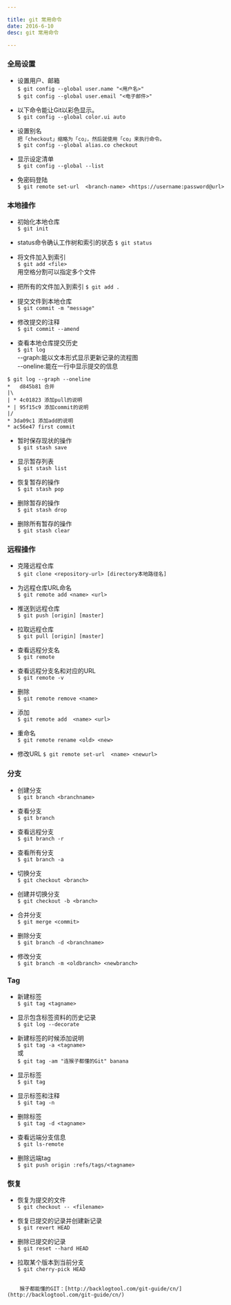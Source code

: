 ```yaml
---

title: git 常用命令
date: 2016-6-10
desc: git 常用命令

---
```


### 全局设置

- 设置用户、邮箱  
`$ git config --global user.name "<用户名>"  `  
`$ git config --global user.email "<电子邮件>"  `

- 以下命令能让Git以彩色显示。  
`$ git config --global color.ui auto`

<!--more-->

- 设置别名  
`把「checkout」缩略为「co」，然后就使用「co」来执行命令。`  
`$ git config --global alias.co checkout`  

- 显示设定清单	
`$ git config --global --list`  

- 免密码登陆  
`$ git remote set-url  <branch-name> <https://username:password@url>` 
 

 ### 本地操作

- 初始化本地仓库   
`$ git init`  

- status命令确认工作树和索引的状态 
`$ git status`    

- 将文件加入到索引    
`$ git add <file>`      
用空格分割可以指定多个文件   

- 把所有的文件加入到索引 
`$ git add . `  

- 提交文件到本地仓库   
`$ git commit -m "message" `  

- 修改提交的注释   
`$ git commit --amend`    

- 查看本地仓库提交历史  
`$ git log`   
--graph:能以文本形式显示更新记录的流程图    
--oneline:能在一行中显示提交的信息  


``` Git
$ git log --graph --oneline
*   d845b81 合并
|\
| * 4c01823 添加pull的说明
* | 95f15c9 添加commit的说明
|/
* 3da09c1 添加add的说明
* ac56e47 first commit
```

- 暂时保存现状的操作  
`$ git stash save`

- 显示暂存列表  
`$ git stash list`  

- 恢复暂存的操作  
`$ git stash pop`  

- 删除暂存的操作  
`$ git stash drop`  

- 删除所有暂存的操作  
`$ git stash clear`  


### 远程操作

- 克隆远程仓库    
`$ git clone <repository-url> [directory本地路径名]`

- 为远程仓库URL命名    
`$ git remote add <name> <url>`

- 推送到远程仓库   
`$ git push [origin] [master]`

- 拉取远程仓库    
`$ git pull [origin] [master]`

- 查看远程分支名   
`$ git remote`

- 查看远程分支名和对应的URL    
`$ git remote -v`

- 删除    
`$ git remote remove <name>`

- 添加    
`$ git remote add  <name> <url>`

- 重命名   
`$ git remote rename <old> <new>`

- 修改URL 
`$ git remote set-url  <name> <newurl>`

### 分支

- 创建分支      
`$ git branch <branchname>`       

- 查看分支              
`$ git branch`

- 查看远程分支    
`$ git branch -r `

- 查看所有分支  
`$ git branch -a`

- 切换分支  
`$ git checkout <branch>`

- 创建并切换分支  
`$ git checkout -b <branch>`

- 合并分支  
`$ git merge <commit>`

- 删除分支  
`$ git branch -d <branchname>`

- 修改分支  
`$ git branch -m <oldbranch> <newbranch>`

### Tag

- 新建标签   
`$ git tag <tagname>` 

- 显示包含标签资料的历史记录  
`$ git log --decorate`

- 新建标签的时候添加说明  
`$ git tag -a <tagname>`  
或  
`$ git tag -am "连猴子都懂的Git" banana`  

- 显示标签  
`$ git tag`

- 显示标签和注释  
 `$ git tag -n`

- 删除标签  
`$ git tag -d <tagname>`

- 查看远端分支信息  
`$ git ls-remote`

- 删除远端tag  
`$ git push origin :refs/tags/<tagname>`

### 恢复

- 恢复为提交的文件  
`$ git checkout -- <filename>`

- 恢复已提交的记录并创建新记录        
`$ git revert HEAD`

- 删除已提交的记录  
`$ git reset --hard HEAD`

- 拉取某个版本到当前分支  
`$ git cherry-pick HEAD`




``` 
    
    猴子都能懂的GIT：[http://backlogtool.com/git-guide/cn/](http://backlogtool.com/git-guide/cn/)


```
